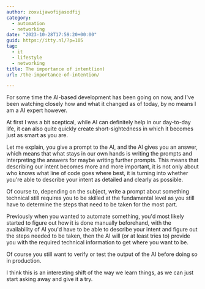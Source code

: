 ```yaml
---
author: zoxvijawofijasodfij
category:
  - automation
  - networking
date: "2023-10-28T17:59:20+00:00"
guid: https://itty.nl/?p=105
tag:
  - it
  - lifestyle
  - networking
title: The importance of intent(ion)
url: /the-importance-of-intention/

---
```

For some time the AI-based development has been going on now, and I've been watching closely how and what it changed as of today, by no means I am a AI expert however.

At first I was a bit sceptical, while AI can definitely help in our day-to-day life, it can also quite quickly create short-sightedness in which it becomes just as smart as you are.

Let me explain, you give a prompt to the AI, and the AI gives you an answer, which means that what stays in our own hands is writing the prompts and interpreting the answers for maybe writing further prompts. This means that describing our intent becomes more and more important, it is not only about who knows what line of code goes where best, it is turning into whether you're able to describe your intent as detailed and clearly as possible.

Of course to, depending on the subject, write a prompt about something technical still requires you to be skilled at the fundamental level as you still have to determine the steps that need to be taken for the most part.

Previously when you wanted to automate something, you'd most likely started to figure out how it is done manually beforehand, with the availability of AI you'd have to be able to describe your intent and figure out the steps needed to be taken, then the AI will (or at least tries to) provide you with the required technical information to get where you want to be.

Of course you still want to verify or test the output of the AI before doing so in production.

I think this is an interesting shift of the way we learn things, as we can just start asking away and give it a try.

